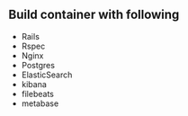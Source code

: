 ## Build container with following

* Rails
* Rspec
* Nginx
* Postgres
* ElasticSearch
* kibana
* filebeats
* metabase
